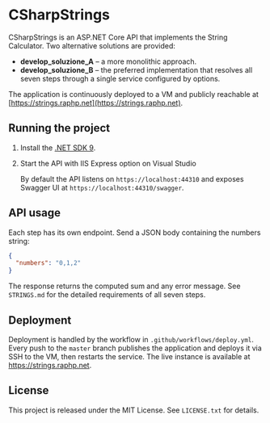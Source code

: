 # CSharpStrings

CSharpStrings is an ASP.NET Core API that implements the String Calculator.
Two alternative solutions are provided:

- **develop_soluzione_A** – a more monolithic approach.
- **develop_soluzione_B** – the preferred implementation that resolves all seven steps through a single service configured by options.

The application is continuously deployed to a VM and publicly reachable at
[https://strings.raphp.net](https://strings.raphp.net).

## Running the project

1. Install the [.NET SDK 9](https://dotnet.microsoft.com/).
2. Start the API with IIS Express option on Visual Studio

   By default the API listens on `https://localhost:44310` and exposes Swagger UI at `https://localhost:44310/swagger`.

## API usage

Each step has its own endpoint.
Send a JSON body containing the numbers string:

```json
{
  "numbers": "0,1,2"
}
```

The response returns the computed sum and any error message.
See `STRINGS.md` for the detailed requirements of all seven steps.

## Deployment

Deployment is handled by the workflow in `.github/workflows/deploy.yml`.
Every push to the `master` branch publishes the application and deploys it via
SSH to the VM, then restarts the service.  The live instance is available at
<https://strings.raphp.net>.

## License

This project is released under the MIT License. See `LICENSE.txt` for details.
